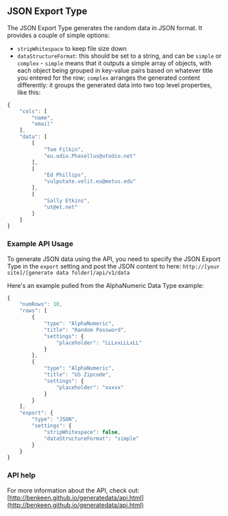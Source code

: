## JSON Export Type

The JSON Export Type generates the random data in JSON format. It provides a couple of simple options:

- `stripWhitespace` to keep file size down 
- `dataStructureFormat`: this should be set to a string, and can be `simple` or `complex` - `simple` means that it 
outputs a simple array of objects, with each object being grouped in key-value pairs based on whatever title you entered
for the row; `complex` arranges the generated content differently: it groups the generated data into two top level 
properties, like this:

```javascript
{
	"cols": [
		"name",
		"email"
	],
	"data": [
		[
		    "Tom Filkin",
			"eu.odio.Phasellus@utodio.net"
		],
		[
		    "Ed Phillips",
			"vulputate.velit.eu@metus.edu"
		],
		[
		    "Sally Etkins",
			"ut@et.net"
		]
	]
}
```


### Example API Usage

To generate JSON data using the API, you need to specify the JSON Export Type in the `export` setting and post the 
JSON content to here: 
`http://[your site]/[generate data folder]/api/v1/data`

Here's an example pulled from the AlphaNumeric Data Type example:

```javascript
{
    "numRows": 10,
    "rows": [
        {
            "type": "AlphaNumeric",
            "title": "Random Password",
            "settings": {
                "placeholder": "LLLxxLLLxLL"
            }
        },
        {
            "type": "AlphaNumeric",
            "title": "US Zipcode",
            "settings": {
                "placeholder": "xxxxx"
            }
        }
    ],
    "export": {
        "type": "JSON",
        "settings": {
            "stripWhitespace": false,
            "dataStructureFormat": "simple"
        }
    }
}
```

### API help

For more information about the API, check out:
[http://benkeen.github.io/generatedata/api.html](http://benkeen.github.io/generatedata/api.html)
